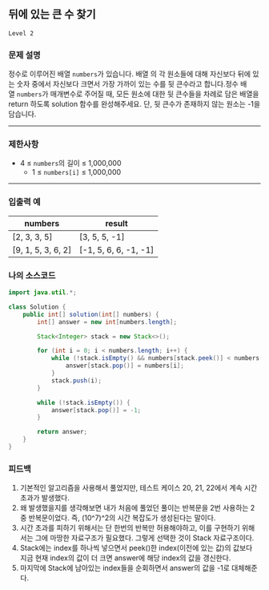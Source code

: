 ## 뒤에 있는 큰 수 찾기

`Level 2`

### **문제 설명**

정수로 이루어진 배열 `numbers`가 있습니다. 배열 의 각 원소들에 대해 자신보다 뒤에 있는 숫자 중에서 자신보다 크면서 가장 가까이 있는 수를 뒷 큰수라고 합니다.정수 배열 `numbers`가 매개변수로 주어질 때, 모든 원소에 대한 뒷 큰수들을 차례로 담은 배열을 return 하도록 solution 함수를 완성해주세요. 단, 뒷 큰수가 존재하지 않는 원소는 -1을 담습니다.

---

### 제한사항

- 4 ≤ `numbers`의 길이 ≤ 1,000,000
    - 1 ≤ `numbers[i]` ≤ 1,000,000

---

### 입출력 예

| numbers | result |
| --- | --- |
| [2, 3, 3, 5] | [3, 5, 5, -1] |
| [9, 1, 5, 3, 6, 2] | [-1, 5, 6, 6, -1, -1] |

### 나의 소스코드

```java
import java.util.*;

class Solution {
    public int[] solution(int[] numbers) {
        int[] answer = new int[numbers.length];

        Stack<Integer> stack = new Stack<>();

        for (int i = 0; i < numbers.length; i++) {
            while (!stack.isEmpty() && numbers[stack.peek()] < numbers[i]) {
                answer[stack.pop()] = numbers[i];
            }
            stack.push(i);
        }

        while (!stack.isEmpty()) {
            answer[stack.pop()] = -1;
        }

        return answer;
    }
}
```

### 피드백

1. 기본적인 알고리즘을 사용해서 풀었지만, 테스트 케이스 20, 21, 22에서 계속 시간 초과가 발생했다.
2. 왜 발생했을지를 생각해보면 내가 처음에 풀었던 풀이는 반복문을 2번 사용하는 2중 반복문이었다. 즉, (10^7)^2의 시간 복잡도가 생성된다는 말이다.
3. 시간 초과를 피하기 위해서는 단 한번의 반복만 허용해야하고, 이를 구현하기 위해서는 그에 마땅한 자료구조가 필요했다. 그렇게 선택한 것이 Stack 자료구조이다.
4. Stack에는 index를 하나씩 넣으면서 peek()한 index(이전에 있는 값)의 값보다 지금 현재 index의 값이 더 크면 answer에 해당 index의 값을 갱신한다.
5. 마지막에 Stack에 남아있는 index들을 순회하면서 answer의 값을 -1로 대체해준다.
